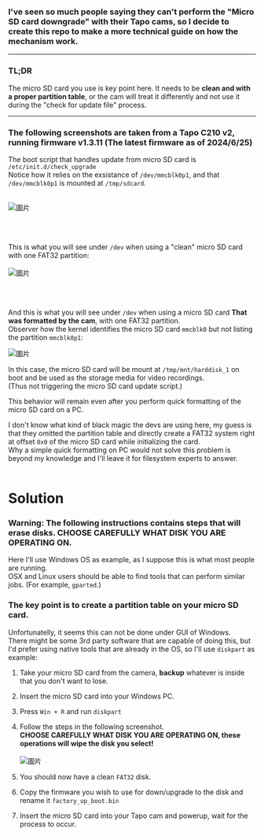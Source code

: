 ### I've seen so much people saying they can't perform the "Micro SD card downgrade" with their Tapo cams, so I decide to create this repo to make a more technical guide on how the mechanism work.
-----

### TL;DR
The micro SD card you use is key point here. It needs to be **clean and with a proper partition table**, or the cam will treat it differently and not use it during the "check for update file" process.


------

### The following screenshots are taken from a Tapo C210 v2, running firmware v1.3.11 (The latest firmware as of 2024/6/25)


The boot script that handles update from micro SD card is `/etc/init.d/check_upgrade` <br>
Notice how it relies on the exsistance of `/dev/mmcblk0p1`, and that `/dev/mmcblk0p1` is mounted at `/tmp/sdcard`. <br> <br>

![圖片](https://github.com/DrmnSamoLiu/Downgrading-Tapo-Cams/assets/36998819/65e5418f-1d00-43d3-bac3-243aa6a50063)



<br><br>

This is what you will see under `/dev` when using a "clean" micro SD card with one FAT32 partition:<br><br>
![圖片](https://github.com/DrmnSamoLiu/Downgrading-Tapo-Cams/assets/36998819/328770da-0b67-4a37-8159-44297bf554c6)



<br><br>

And this is what you will see under `/dev` when using a micro SD card **That was formatted by the cam**, with one FAT32 partition.<br>
Observer how the kernel identifies the micro SD card `mmcblk0` but not listing the partition `mmcblk0p1`:<br>

![圖片](https://github.com/DrmnSamoLiu/Downgrading-Tapo-Cams/assets/36998819/6d9acf97-721c-45ab-b269-786d74790660)


In this case, the micro SD card will be mount at `/tmp/mnt/harddisk_1` on boot and be used as the storage media for video recordings.<br>
(Thus not triggering the micro SD card update script.)
<br>

This behavior will remain even after you perform quick formatting of the micro SD card on a PC.<br>

I don't know what kind of black magic the devs are using here, my guess is that they omitted the partition table and directly create a FAT32 system right at offset `0x0` of the micro SD card while initializing the card.<br>
Why a simple quick formatting on PC would not solve this problem is beyond my knowledge and I'll leave it for filesystem experts to answer.
<br><br>

# Solution

### Warning: The following instructions contains steps that will erase disks. CHOOSE CAREFULLY WHAT DISK YOU ARE OPERATING ON.

Here I'll use Windows OS as example, as I suppose this is what most people are running. <br>
OSX and Linux users should be able to find tools that can perform similar jobs. (For example, `gparted`.)

### The key point is to **create a partition table** on your micro SD card. <br>
Unfortunatelly, it seems this can not be done under GUI of Windows. <br>
 There might be some 3rd party software that are capable of doing this, but I'd prefer using native tools that are already in the OS, so I'll use `diskpart` as example:

1. Take your micro SD card from the camera, **backup** whatever is inside that you don't want to lose.
2. Insert the micro SD card into your Windows PC.
3. Press `Win + R` and run `diskpart`
4. Follow the steps in the following screenshot. <br>
****CHOOSE CAREFULLY WHAT DISK YOU ARE OPERATING ON, these operations will wipe the disk you select!**** <br> <br>
![圖片](https://github.com/DrmnSamoLiu/Downgrading-Tapo-Cams/assets/36998819/edb2a361-9d2f-4eb3-b5ec-d547e57fb2a6)

5. You should now have a clean `FAT32` disk.
6. Copy the firmware you wish to use for down/upgrade to the disk and rename it `factory_up_boot.bin`
7. Insert the micro SD card into your Tapo cam and powerup, wait for the process to occur.
